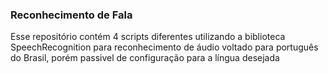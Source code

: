 ### Reconhecimento de Fala

Esse repositório contém 4 scripts diferentes utilizando a biblioteca SpeechRecognition para reconhecimento de áudio voltado para português do Brasil, porém passivel de configuração para a língua desejada

